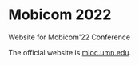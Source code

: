 # Mobicom 2022

Website for Mobicom'22 Conference

The official website is [mloc.umn.edu](https://mloc.umn.edu/).